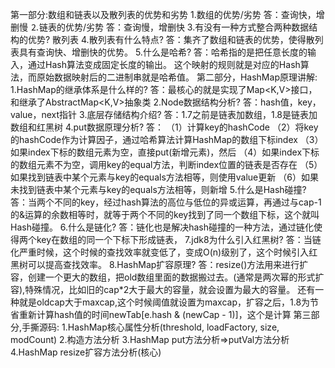 第一部分:数组和链表以及散列表的优势和劣势
    1.数组的优势/劣势
        答：查询快，增删慢
    ⒉链表的优势/劣势
        答：查询慢，增删快
    3.有没有一种方式整合两种数据结构的优势?
        散列表
    4.散列表有什么特点?
        答：集齐了数组和链表的优势，使得散列表具有查询快、增删快的优势。
    5.什么是哈希?
        答：哈希指的是把任意长度的输入，通过Hash算法变成固定长度的输出。
            这个映射的规则就是对应的Hash算法，而原始数据映射后的二进制串就是哈希值。
第二部分，HashMap原理讲解:
    1.HashMap的继承体系是什么样的?
         答：最核心的就是实现了Map<K,V>接口，和继承了AbstractMap<K,V>抽象类
    2.Node数据结构分析?
        答：hash值，key，value，next指针
    3.底层存储结构介绍?
        答：1.7之前是链表加数组，1.8是链表加数组和红黑树
    4.put数据原理分析?
        答：
          （1）计算key的hashCode
          （2）将key的hashCode作为计算因子，通过哈希算法计算HashMap的数组下标index
          （3）如果index下标的数组元素为空，直接put(新增元素)，然后
          （4）如果index下标的数组元素不为空，调用key的equal方法，判断index位置的链表是否存在
          （5）如果找到链表中某个元素与key的equals方法相等，则使用value更新
          （6）如果未找到链表中某个元素与key的equals方法相等，则新增
    5.什么是Hash碰撞?
        答：当两个不同的key，经过hash算法的高位与低位的异或运算，再通过与cap-1的&运算的余数相等时，就等于两个不同的key找到了同一个数组下标，这个就叫Hash碰撞。
    6.什么是链化?
        答：链化也是解决hash碰撞的一种方法，通过链化使得两个key在数组的同一个下标下形成链表，
    7.jdk8为什么引入红黑树?
        答：当链化严重时候，这个时候的查找效率就变低了，变成O(n)级别了，这个时候引入红黑树可以提高查找效率。
    8.HashMap扩容原理?
        答：resize()方法用来进行扩容，创建一个更大的数组，把old数组里面的数据搬过去。(通常是两次幂的形式扩容),特殊情况，比如旧的cap*2大于最大的容量，就会设置为最大的容量。
            还有一种就是oldcap大于maxcap,这个时候阈值就设置为maxcap，扩容之后，1.8为节省重新计算hash值的时间newTab[e.hash & (newCap - 1)]，这个是计算
第三部分,手撕源码:
    1.HashMap核心属性分析(threshold, loadFactory, size, modCount)
    2.构造方法分析
    3.HashMap put方法分析=>putVal方法分析
    4.HashMap resize扩容方法分析(核心)
